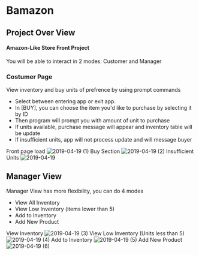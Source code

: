 # Bamazon
## Project Over View
#### Amazon-Like Store Front Project
You will be able to interact in 2 modes: Customer and Manager 

### Costumer Page
View inventory and buy units of prefrence by using prompt commands
* Select between entering app or exit app.
* In [BUY], you can choose the item you'd like to purchase by selecting it by ID
* Then program will prompt you with amount of unit to purchase
* If units available, purchase message will appear and inventory table will be update
* If insufficient units, app will not process update and will message buyer

Front page load
![2019-04-19 (1)](https://user-images.githubusercontent.com/46499915/56407817-5761ce00-623f-11e9-9cc3-8bae47551e2c.png)
Buy Section 
![2019-04-19 (2)](https://user-images.githubusercontent.com/46499915/56407937-01d9f100-6240-11e9-8259-2d209e274e45.png)
Insufficient Units
![2019-04-19](https://user-images.githubusercontent.com/46499915/56407884-b9bace80-623f-11e9-8c86-1e0344454cfc.png)

## Manager View
Manager View has more flexibility, you can do 4 modes
* View All Inventory
* View Low Inventory (items lower than 5)
* Add to Inventory
* Add New Product

View Inventory
![2019-04-19 (3)](https://user-images.githubusercontent.com/46499915/56408360-1a4b0b00-6242-11e9-97a3-511aa3484439.png)
View Low Inventory (Units less than 5)
![2019-04-19 (4)](https://user-images.githubusercontent.com/46499915/56408383-4070ab00-6242-11e9-8e11-27c354ed0075.png)
Add to Inventory
![2019-04-19 (5)](https://user-images.githubusercontent.com/46499915/56408421-6ac26880-6242-11e9-8514-9b45ef04e249.png)
Add New Product
![2019-04-19 (6)](https://user-images.githubusercontent.com/46499915/56408448-862d7380-6242-11e9-9fbe-6a9864db3646.png)




